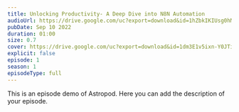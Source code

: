 ```yaml
---
title: Unlocking Productivity- A Deep Dive into N8N Automation
audioUrl: https://drive.google.com/uc?export=download&id=1hZbkIKIUsg0hMDmxeND3ny4IFnEL54CJ
pubDate: Sep 10 2022
duration: 01:00
size: 0.7
cover: https://drive.google.com/uc?export=download&id=1dm3E1v5ixn-Y0JTiCCn-BJRauCLJz3xq
explicit: false
episode: 1
season: 1
episodeType: full
---
```

This is an episode demo of Astropod. Here you can add the description of your episode.
